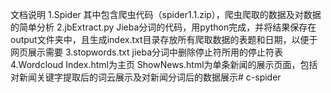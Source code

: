 文档说明
1.Spider
其中包含爬虫代码（spider1.1.zip），爬虫爬取的数据及对数据的简单分析
2.jbExtract.py
Jieba分词的代码，用python完成，并将结果保存在output文件夹中，且生成index.txt目录存放所有爬取数据的表题和日期，以便于网页展示需要
3.stopwords.txt
jieba分词中删除停止符所用的停止符表
4.Wordcloud
Index.html为主页
ShowNews.html为单条新闻的展示页面，包括对新闻关键字提取后的词云展示及对新闻分词后的数据展示# c-spider
